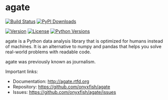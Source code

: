 # agate


[![Build Status](https://travis-ci.org/onyxfish/agate.png)](https://travis-ci.org/onyxfish/agate) [![PyPI Downloads](https://img.shields.io/pypi/dw/agate.svg)](https://pypi.python.org/pypi/agate)

[![Version](https://img.shields.io/pypi/v/agate.svg)](https://pypi.python.org/pypi/agate) [![License](https://img.shields.io/pypi/l/agate.svg)](https://pypi.python.org/pypi/agate) [![Python Versions](https://img.shields.io/pypi/pyversions/agate.svg)](https://pypi.python.org/pypi/agate)

agate is a Python data analysis library that is optimized for humans instead of machines. It is an alternative to numpy and pandas that helps you solve real-world problems with readable code.

agate was previously known as journalism.

Important links:

* Documentation:    http://agate.rtfd.org
* Repository:       https://github.com/onyxfish/agate
* Issues:           https://github.com/onyxfish/agate/issues
